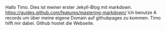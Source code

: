 Hallo Timo.
Dies ist meiner erster Jekyll-Blog mit markdown. https://guides.github.com/features/mastering-markdown/
Ich benutze A records um über meine eigene Domain auf githubpages zu kommen.
Timo hilft mir dabei.
Github hostet die Webseite.
